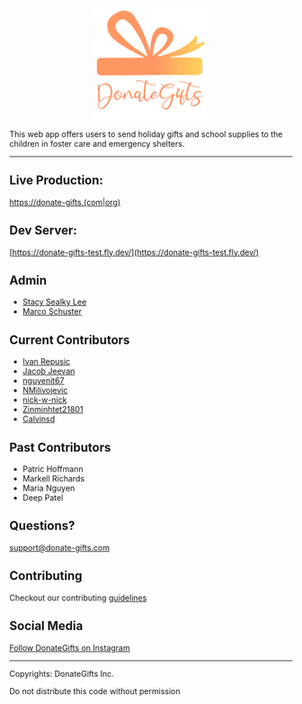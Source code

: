 <p align="center">
    <img width=200 height=200 src="./public/img/new-donate-gifts-logo-2.png">
</p>

This web app offers users to send holiday gifts and school supplies to the children in foster care and emergency shelters.

---

## Live Production:

[https://donate-gifts.(com|org)](https://donate-gifts.com)

## Dev Server:

[https://donate-gifts-test.fly.dev/](https://donate-gifts-test.fly.dev/)

## Admin

- [Stacy Sealky Lee](https://github.com/stacysealky)
- [Marco Schuster](https://github.com/Enubia)

## Current Contributors

- [Ivan Repusic](https://github.com/Tokikko) 
- [Jacob Jeevan](https://github.com/Jacobjeevan)
- [nguyenit67](https://github.com/nguyenit67)
- [NMilivojevic](https://github.com/NMilivojevic)
- [nick-w-nick](https://github.com/nick-w-nick)
- [Zinminhtet21801](https://github.com/Zinminhtet21801)
- [Calvinsd](https://github.com/Calvinsd)

## Past Contributors

- Patric Hoffmann
- Markell Richards
- Maria Nguyen
- Deep Patel

## Questions?

support@donate-gifts.com

## Contributing

Checkout our contributing [guidelines](/Contributing.md)

## Social Media
[Follow DonateGifts on Instagram](https://www.instagram.com/donategifts/)

---

Copyrights: DonateGifts Inc.

Do not distribute this code without permission


